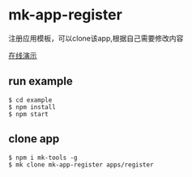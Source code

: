 # mk-app-register

注册应用模板，可以clone该app,根据自己需要修改内容

[在线演示](https://ziaochina.github.io/mk-app-register/)

## run example

```
$ cd example
$ npm install
$ npm start
```

## clone app

```
$ npm i mk-tools -g
$ mk clone mk-app-register apps/register
```
